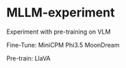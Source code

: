 # MLLM-experiment
Experiment with pre-training on VLM

Fine-Tune: 
MiniCPM
Phi3.5
MoonDream

Pre-train: 
LlaVA
